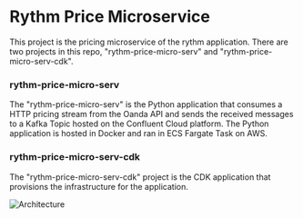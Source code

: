 # Rythm Price Microservice

This project is the pricing microservice of the rythm application.
There are two projects in this repo, "rythm-price-micro-serv" and "rythm-price-micro-serv-cdk".
### rythm-price-micro-serv
The "rythm-price-micro-serv" is the Python application that consumes a HTTP pricing stream from the Oanda API and sends the received messages to a Kafka Topic hosted on the Confluent Cloud platform. The Python application is hosted in Docker and ran in ECS Fargate Task on AWS.

### rythm-price-micro-serv-cdk
The "rythm-price-micro-serv-cdk" project is the CDK application that provisions the infrastructure for the application.

![Architecture](https://raw.githubusercontent.com/brandonvio/trackerp/master/docs/arch.png)
